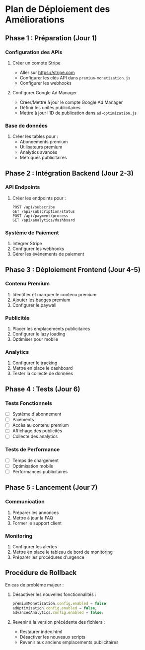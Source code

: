 # Plan de Déploiement des Améliorations

## Phase 1 : Préparation (Jour 1)

### Configuration des APIs
1. Créer un compte Stripe
   - Aller sur https://stripe.com
   - Configurer les clés API dans `premium-monetization.js`
   - Configurer les webhooks

2. Configurer Google Ad Manager
   - Créer/Mettre à jour le compte Google Ad Manager
   - Définir les unités publicitaires
   - Mettre à jour l'ID de publication dans `ad-optimization.js`

### Base de données
1. Créer les tables pour :
   - Abonnements premium
   - Utilisateurs premium
   - Analytics avancés
   - Métriques publicitaires

## Phase 2 : Intégration Backend (Jour 2-3)

### API Endpoints
1. Créer les endpoints pour :
   ```
   POST /api/subscribe
   GET /api/subscription/status
   POST /api/payment/process
   GET /api/analytics/dashboard
   ```

### Système de Paiement
1. Intégrer Stripe
2. Configurer les webhooks
3. Gérer les événements de paiement

## Phase 3 : Déploiement Frontend (Jour 4-5)

### Contenu Premium
1. Identifier et marquer le contenu premium
2. Ajouter les badges premium
3. Configurer le paywall

### Publicités
1. Placer les emplacements publicitaires
2. Configurer le lazy loading
3. Optimiser pour mobile

### Analytics
1. Configurer le tracking
2. Mettre en place le dashboard
3. Tester la collecte de données

## Phase 4 : Tests (Jour 6)

### Tests Fonctionnels
- [ ] Système d'abonnement
- [ ] Paiements
- [ ] Accès au contenu premium
- [ ] Affichage des publicités
- [ ] Collecte des analytics

### Tests de Performance
- [ ] Temps de chargement
- [ ] Optimisation mobile
- [ ] Performances publicitaires

## Phase 5 : Lancement (Jour 7)

### Communication
1. Préparer les annonces
2. Mettre à jour la FAQ
3. Former le support client

### Monitoring
1. Configurer les alertes
2. Mettre en place le tableau de bord de monitoring
3. Préparer les procédures d'urgence

## Procédure de Rollback

En cas de problème majeur :

1. Désactiver les nouvelles fonctionnalités :
   ```javascript
   premiumMonetization.config.enabled = false;
   adOptimization.config.enabled = false;
   advancedAnalytics.config.enabled = false;
   ```

2. Revenir à la version précédente des fichiers :
   - Restaurer index.html
   - Désactiver les nouveaux scripts
   - Revenir aux anciens emplacements publicitaires
